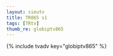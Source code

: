```yaml
--- 
layout: sieutv
title: TR865 s1
tags: [TRtv]
thumb_re: globiptv865
---
```

{% include tvadv key="globiptv865" %} 

